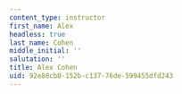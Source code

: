 ```yaml
---
content_type: instructor
first_name: Alex
headless: true
last_name: Cohen
middle_initial: ''
salutation: ''
title: Alex Cohen
uid: 92e88cb0-152b-c137-76de-599455dfd243
---
```


